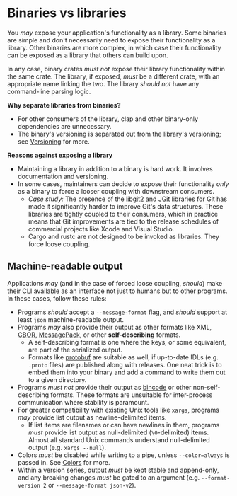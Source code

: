 # Binaries vs libraries

You *may* expose your application's functionality as a library. Some binaries are simple and don't necessarily need to expose their functionality as a library. Other binaries are more complex, in which case their functionality can be exposed as a library that others can build upon.

In any case, binary crates *must not* expose their library functionality within the same crate. The library, if exposed, *must* be a different crate, with an appropriate name linking the two. The library *should not* have any command-line parsing logic.

**Why separate libraries from binaries?**
* For other consumers of the library, clap and other binary-only dependencies are unnecessary.
* The binary's versioning is separated out from the library's versioning; see [Versioning](versioning.html) for more.

**Reasons against exposing a library**
* Maintaining a library in addition to a binary is hard work. It involves documentation and versioning.
* In some cases, maintainers can decide to expose their functionality *only* as a binary to force a looser coupling with downstream consumers.
  * *Case study:* The presence of the [libgit2](https://libgit2.org/) and [JGit](https://www.eclipse.org/jgit/) libraries for Git has made it significantly harder to improve Git's data structures. These libraries are tightly coupled to their consumers, which in practice means that Git improvements are tied to the release schedules of commercial projects like Xcode and Visual Studio.
  * Cargo and rustc are not designed to be invoked as libraries. They force loose coupling.

## Machine-readable output

Applications *may* (and in the case of forced loose coupling, *should*) make their CLI available as an interface not just to humans but to other programs. In these cases, follow these rules:
* Programs *should* accept a `--message-format` flag, and *should* support at least `json` machine-readable output.
* Programs *may* also provide their output as other formats like XML, [CBOR](https://cbor.io/), [MessagePack](https://msgpack.org/index.html), or other **self-describing** formats.
  * A self-describing format is one where the keys, or some equivalent, are part of the serialized output.
  * Formats like [protobuf](https://developers.google.com/protocol-buffers) are suitable as well, if up-to-date IDLs (e.g. `.proto` files) are published along with releases. One neat trick is to embed them into your binary and add a command to write them out to a given directory.
* Programs *must not* provide their output as [bincode](https://github.com/bincode-org/bincode) or other non-self-describing formats. These formats are unsuitable for inter-process communication where stability is paramount.
* For greater compatibility with existing Unix tools like `xargs`, programs *may* provide list output as newline-delimited items.
  * If list items are filenames or can have newlines in them, programs *must* provide list output as null-delimited (`\0`-delimited) items. Almost all standard Unix commands understand null-delimited output (e.g. `xargs --null`).
* Colors *must* be disabled while writing to a pipe, unless `--color=always` is passed in. See [Colors](./colors.html) for more.
* Within a version series, output *must* be kept stable and append-only, and any breaking changes *must* be gated to an argument (e.g. `--format-version 2` or `--message-format json-v2`).
